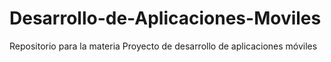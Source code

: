 # Desarrollo-de-Aplicaciones-Moviles
Repositorio para la materia Proyecto de desarrollo de aplicaciones móviles
